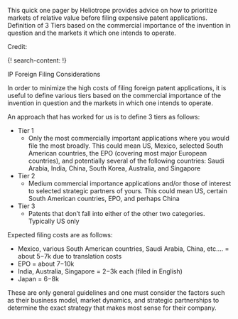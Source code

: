 This quick one pager by Heliotrope provides advice on how to prioritize markets of relative value before filing expensive patent applications. Definition of 3 Tiers based on the commercial importance of the invention in question and the markets it which one intends to operate.

Credit: []()

{! search-content: !}

IP	Foreign	Filing	Considerations

In	order	to	minimize	the	high	costs	of	filing	foreign	patent	applications,	it	is	useful	to	define various	tiers	based on	the	commercial	importance	of	the	invention	in	question and	the	markets	in	which	one	intends	to	operate.

An	approach	that	has	worked	for	us	is	to	define	3	tiers	as	follows:
* Tier	1
    * Only	the	most	commercially	important	applications	where	you	would	file the most	broadly.		This	could	mean US,	Mexico,	selected	South	American	countries,	the	EPO	(covering	most	major	European	countries),	and	potentially	several	of	the	following	countries:	Saudi	Arabia,	India,	China,	South	Korea,	Australia,	and	Singapore
* Tier	2
    * Medium	commercial importance	applications	and/or	those	of	interest	to	selected	strategic	partners of	yours.		This	could	mean	US,	certain	South	American	countries,	EPO,	and	perhaps	China
* Tier	3
    * Patents	that	don’t	fall	into	either	of	the other	two	categories.	Typically	US	only

Expected filing costs	are	as	follows:
* Mexico,	various	South	American	countries,	Saudi Arabia,	China,	etc….	=	about	$5-$7k	due	to	translation	costs
* EPO	=	about	$7-$10k
* India,	Australia,	Singapore	=	$2-$3k	each	(filed	in	English)
* Japan	=	$6-$8k

These	are	only	general	guidelines	and	one	must	consider	the	factors such	as	their	business model,	market	dynamics,	and	strategic	partnerships	to	determine	the	exact	strategy	that	makes	most	sense for	their	company.
